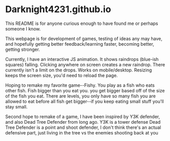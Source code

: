 # Darknight4231.github.io

This README is for anyone curious enough to have found me or perhaps someone I know.


This webpage is for development of games, testing of ideas any may have, and hopefully getting better feedback/learning faster, becoming better, getting stronger.



Currently, I have an interactive JS animation. It shows raindrops (blue-ish squares) falling. Clicking anywhere on screen creates a new raindrop.
There currently isn't a limit on the drops.
Works on mobile/desktop.
Resizing keeps the screen size, you'd need to reload the page.



Hoping to remake my favorite game--Fishy. You play as a fish who eats other fish. Fish bigger than you eat you. you get bigger based off of the size of the fish you eat.
There are levels, you only have so many fish you are allowed to eat before all fish get bigger--if you keep eating small stuff you'll stay small.

Second hope to remake of a game, I have been inspired by Y3K defender, and also Dead Tree Defender from long ago.
Y3K is a tower defense
Dead Tree Defender is a point and shoot defender, I don't think there's an actual defensive part, just living in the tree vs the enemies shooting back at you
